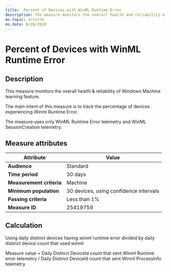 ```yaml
---
title:  Percent of Devices with WinML Runtime Error
description: The measure monitors the overall health and reliability of Windows Machine Learning 
ms.topic: article
ms.date: 8/26/2020
---
```


# Percent of Devices with WinML Runtime Error

## Description

This measure monitors the overall health & reliability of Windows Machine learning feature.

The main intent of this measure is to track the percentage of devices experiencing Winml Runtime Error.

The measure uses only WinML Runtime Error telemetry and WinML SessionCreation telemetry.

## Measure attributes

|Attribute|Value|
|----|----|
|**Audience**|Standard|
|**Time period**|30 days|
|**Measurement criteria**|Machine|
|**Minimum population**|30 devices, using confidence intervals|
|**Passing criteria**|Less than 1%|
|**Measure ID**|25419759|

## Calculation

Using daily distinct devices having winml runtime error divided by daily distinct device count that used winml

Measure value = Daily Distinct DeviceId count that sent Winml Runtime error telemetry / Daily Distinct DeviceId count that sent Winml ProcessInfo telemetry
